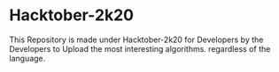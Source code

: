 # Hacktober-2k20
This Repository is made under Hacktober-2k20 for Developers by the Developers to Upload the most interesting algorithms. regardless of the language.
